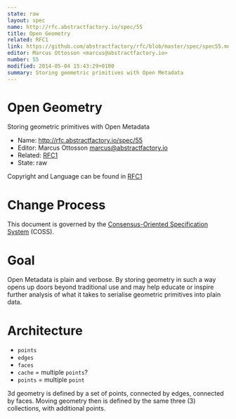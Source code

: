 ```yaml
---
state: raw
layout: spec
name: http://rfc.abstractfactory.io/spec/55
title: Open Geometry
related: RFC1
link: https://github.com/abstractfactory/rfc/blob/master/spec/spec55.md
editor: Marcus Ottosson <marcus@abstractfactory.io>
number: 55
modified: 2014-05-04 15:43:29+0100
summary: Storing geometric primitives with Open Metadata
---
```


# Open Geometry

Storing geometric primitives with Open Metadata

* Name: http://rfc.abstractfactory.io/spec/55
* Editor: Marcus Ottosson <marcus@abstractfactory.io>
* Related: [RFC1](http://rfc.abstractfactory.io/spec/1)
* State: raw

Copyright and Language can be found in [RFC1](http://rfc.abstractfactory.io/spec/1)

# Change Process

This document is governed by the [Consensus-Oriented Specification System](http://www.digistan.org/spec:1/COSS) (COSS).

# Goal

Open Metadata is plain and verbose. By storing geometry in such a way opens up doors beyond traditional use and may help educate or inspire further analysis of what it takes to serialise geometric primitives into plain data.

# Architecture

* `points`
* `edges`
* `faces`
* `cache` = multiple `points`?
* `points` = multiple `point`

3d geometry is defined by a set of points, connected by edges, connected by faces. Moving geometry then is defined by the same three (3) collections, with additional points.